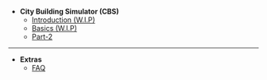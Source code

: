 
- **City Building Simulator (CBS)**
    - [Introduction (W.I.P)](docs/Game_Demo/City_Sim/index.md "CBS - Introduction")
    - [Basics (W.I.P)](docs/Game_Demo/City_Sim/Basics.md "CBS - Basics")
    - [Part-2](docs/game_Demo/City_Sim/part-2.md "CBS - part2")

---

- **Extras**
    - [FAQ](docs/Game_Demo/City_Sim/FAQ.md "CBS - FAQ")